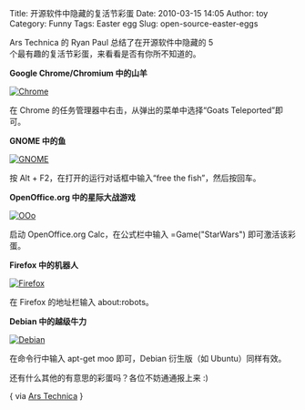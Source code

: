 Title: 开源软件中隐藏的复活节彩蛋
Date: 2010-03-15 14:05
Author: toy
Category: Funny
Tags: Easter egg
Slug: open-source-easter-eggs

Ars Technica 的 Ryan Paul 总结了在开源软件中隐藏的 5  
个最有趣的复活节彩蛋，来看看是否有你所不知道的。

**Google Chrome/Chromium 中的山羊**

[![Chrome](http://i.linuxtoy.org/images/2010/03/thumb-chrome.png)](http://i.linuxtoy.org/images/2010/03/chrome.png)

在 Chrome 的任务管理器中右击，从弹出的菜单中选择“Goats Teleported”即可。

**GNOME 中的鱼**

[![GNOME](http://i.linuxtoy.org/images/2010/03/thumb-gnome.png)](http://i.linuxtoy.org/images/2010/03/gnome.png)

按 Alt + F2，在打开的运行对话框中输入“free the fish”，然后按回车。

**OpenOffice.org 中的星际大战游戏**

[![OOo](http://i.linuxtoy.org/images/2010/03/thumb-ooo.png)](http://i.linuxtoy.org/images/2010/03/ooo.png)

启动 OpenOffice.org Calc，在公式栏中输入 =Game("StarWars")
即可激活该彩蛋。

**Firefox 中的机器人**

[![Firefox](http://i.linuxtoy.org/images/2010/03/thumb-ff.png)](http://i.linuxtoy.org/images/2010/03/ff.png)

在 Firefox 的地址栏输入 about:robots。

**Debian 中的越级牛力**

[![Debian](http://i.linuxtoy.org/images/2010/03/thumb-apt.png)](http://i.linuxtoy.org/images/2010/03/apt.png)

在命令行中输入 apt-get moo 即可，Debian 衍生版（如 Ubuntu）同样有效。

还有什么其他的有意思的彩蛋吗？各位不妨通通报上来 :)

{ via [Ars
Technica](http://arstechnica.com/open-source/news/2010/03/cracking-open-five-of-the-best-open-source-easter-eggs.ars)
}

